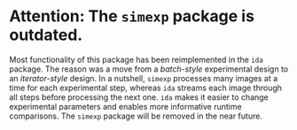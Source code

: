 Attention: The `simexp` package is outdated.
============================================

Most functionality of this package has been reimplemented in the `ida` package.
The reason was a move from a *batch-style* experimental design to an *iterator-style* design.
In a nutshell, `simexp` processes many images at a time for each experimental step,
whereas `ida` streams each image through all steps before processing the next one.
`ida` makes it easier to change experimental parameters and enables more informative runtime comparisons.
The `simexp` package will be removed in the near future.

